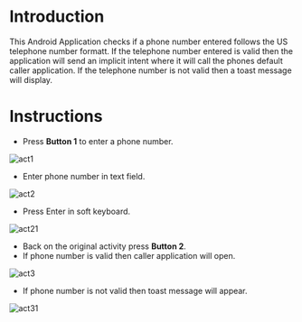 # Introduction
This Android Application checks if a phone number entered follows the US telephone number formatt. If the telephone number entered is valid then the application will send an implicit intent where it will call the phones default caller application. If the telephone number is not valid then a toast message will display. 

# Instructions
* Press **Button 1** to enter a phone number.

![act1](https://user-images.githubusercontent.com/33674827/104109466-d872bb80-5293-11eb-8c0d-c9f426a188d1.PNG)

* Enter phone number in text field.

![act2](https://user-images.githubusercontent.com/33674827/104109485-0ce67780-5294-11eb-8d16-1501fa158800.PNG)

* Press Enter in soft keyboard.

![act21](https://user-images.githubusercontent.com/33674827/104109502-2982af80-5294-11eb-9d44-f1e152155597.PNG)


* Back on the original activity press **Button 2**.
* If phone number is valid then caller application will open.

![act3](https://user-images.githubusercontent.com/33674827/104109509-4fa84f80-5294-11eb-9d0a-3cc59090074c.PNG)

* If phone number is not valid then toast message will appear.

![act31](https://user-images.githubusercontent.com/33674827/104109531-78304980-5294-11eb-96c3-143f6ac8bc11.PNG)
